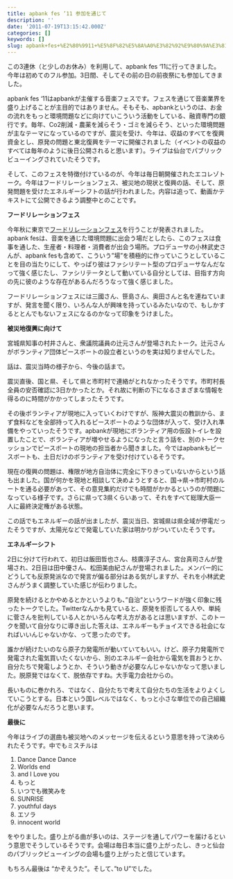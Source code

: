 ```yaml
---
title: apbank fes ’11 参加を通じて
description: ''
date: '2011-07-19T13:15:42.000Z'
categories: []
keywords: []
slug: apbank+fes+%E2%80%9911+%E5%8F%82%E5%8A%A0%E3%82%92%E9%80%9A%E3%81%98%E3%81%A6
---
```

この3連休（と少しのお休み）を利用して、apbank fes ‘11に行ってきました。今年は初めてのフル参加。3日間、そしてその前の日の前夜祭にも参加してきました。

apbank fes ‘11はapbankが主催する音楽フェスです。フェスを通じて音楽業界を盛り上げることが主目的ではありません。そもそも、apbankというのは、お金の流れをもっと環境問題などに向けていこういう活動をしている、融資専門の銀行です。毎年、Co2削減・農薬を減らそう・ゴミを減らそう、といった環境問題が主なテーマになっているのですが、震災を受け、今年は、収益のすべてを復興資金とし、原発の問題と東北復興をテーマに開催されました（イベントの収益のすべては毎年のように後日公開されると思います）。ライブは仙台でパブリックビューイングされていたそうです。

そして、このフェスを特徴付けているのが、今年は毎日朝開催されたエコレゾトーク。今年はフードリレーションフェス、被災地の現状と復興の話、そして、原発問題を受けたエネルギーシフトの話が行われました。内容は追って、動画かテキストにて公開できるよう調整中とのことです。

**フードリレーションフェス**

今年秋に東京で[フードリレーションフェス](http://frfes.apbank.jp/)を行うことが発表されました。apbank fesは、音楽を通じた環境問題に出会う場だとしたら、このフェスは食事を通した、生産者・料理者・消費者が出会う場所。プロデューサの小林武史さんが、apbank fesも含めて、こういう”場”を積極的に作っていこうとしていることを目の当たりにして、やっぱり彼はファシリテート型のプロデューサなんだなって強く感じたし、ファシリテータとして動いている自分としては、目指す方向の先に彼のような存在があるんだろうなって強く感じました。

フードリレーションフェスには三國さん、笹島さん、奥田さんと名を連ねていますが、発言を聞く限り、いろんな人が興味を持っているみたいなので、もしかするととんでもないフェスになるのかなって印象をうけました。

**被災地復興に向けて**

宮城県知事の村井さんと、衆議院議員の辻元さんが登場されたトーク。辻元さんがボランティア団体ピースボートの設立者というのを実は知りませんでした。

話は、震災当時の様子から、今後の話まで。

震災直後、国と県、そして県と市町村で連絡がとれなかったそうです。市町村長全員の安否確認に3日かかったとか。それ故に判断の下になるさまざまな情報を得るのに時間がかかってしまったそうです。

その後ボランティアが現地に入っていくわけですが、阪神大震災の教訓から、まず食料などを全部持って入れるピースボートのような団体が入って、受け入れ準備をやっていったそうです。apbankが現地にボランティア用の仮設トイレを設置したことで、ボランティアが増やせるようになったと言う話を、別のトークセッションでピースボートの現地の担当者から聞きました。今ではapbankもピースボートも、土日だけのボランティアを受け付けているそうです。

現在の復興の問題は、権限が地方自治体に完全に下りきっていないからという話も出ました。国が何かを現地と相談して決めようとすると、国→県→市町村のルートを通る必要があって、その意見集約だけでも時間がかかるというのが問題になっている様子です。さらに県って3県くらいあって、それをすべて総理大臣一人に最終決定権がある状態。

この話でもエネルギーの話が出ましたが、震災当日、宮城県は県全域が停電だったそうですが、太陽光などで発電していた家は明かりがついていたそうです。

**エネルギーシフト**

2日に分けて行われて、初日は飯田哲也さん、枝廣淳子さん、宮台真司さんが登場され、2日目は田中優さん、松田美由紀さんが登場されました。メンバー的にどうしても反原発派なので発言が偏る部分はある気がしますが、それを小林武史さんがうまく調整していた感じが伝わりました。

原発を続けるとかやめるとかというよりも、”自治”というワードが強く印象に残ったトークでした。Twitterなんかも見ていると、原発を拒否してる人や、単純に菅さんを批判している人とかいろんな考え方があるとは思いますが、このトークを聞いて自分なりに導き出した答えは、エネルギーもチョイスできる社会になればいいんじゃないかな、って思ったのです。

誰かが続けたいのなら原子力発電所が動いていてもいい。けど、原子力発電所で発電された電気買いたくないから、別のエネルギー会社から電気を買おうとか、自分たちで発電しようとか、そういう動きが必要なんじゃないかなって思いました。脱原発ではなくて、脱依存ですね。大手電力会社からの。

長いものに巻かれろ、ではなく、自分たちで考えて自分たちの生活をよりよくしていこうとする。日本という国レベルではなく、もっと小さな単位での自己組織化が必要なんだろうと思います。

**最後に**

今年はライブの選曲も被災地へのメッセージを伝えるという意思を持って決められたそうです。中でもミスチルは

1.  Dance Dance Dance
2.  Worlds end
3.  and I Love you
4.  もっと
5.  いつでも微笑みを
6.  SUNRISE
7.  youthful days
8.  エソラ
9.  innocent world

をやりました。盛り上がる曲が多いのは、ステージを通してパワーを届けるという意思でそうしているそうです。会場は毎日本当に盛り上がったし、きっと仙台のパブリックビューイングの会場も盛り上がったと信じています。

もちろん最後は “かぞえうた”。そして、”to U”でした。